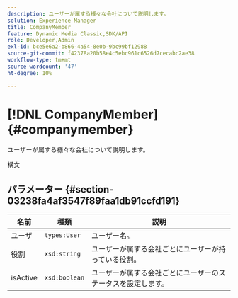 ```yaml
---
description: ユーザーが属する様々な会社について説明します。
solution: Experience Manager
title: CompanyMember
feature: Dynamic Media Classic,SDK/API
role: Developer,Admin
exl-id: bce5e6a2-b866-4a54-8e0b-9bc99bf12988
source-git-commit: f42378a20b58e4c5ebc961c6526d7cecabc2ae38
workflow-type: tm+mt
source-wordcount: '47'
ht-degree: 10%

---
```


# [!DNL CompanyMember]{#companymember}

ユーザーが属する様々な会社について説明します。

構文

## パラメーター {#section-03238fa4af3547f89faa1db91ccfd191}

| 名前 | 種類 | 説明 |
|---|---|---|
| ユーザ | `types:User` | ユーザー名。 |
| 役割 | `xsd:string` | ユーザーが属する会社ごとにユーザーが持っている役割。 |
| isActive | `xsd:boolean` | ユーザーが属する会社ごとにユーザーのステータスを設定します。 |
